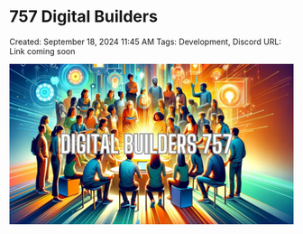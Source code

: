 # 757 Digital Builders

Created: September 18, 2024 11:45 AM
Tags: Development, Discord
URL: Link coming soon

![image.png](image%201.png)
